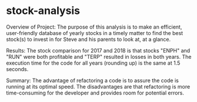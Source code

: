 # stock-analysis
Overview of Project: 
The purpose of this analysis is to make an efficient, user-friendly database of yearly stocks 
in a timely matter to find the best stock(s) to invest in for Steve and his parents to look at, at a glance.

Results: 
The stock comparison for 2017 and 2018 is that stocks "ENPH" and "RUN" were both profitable and "TERP" resulted in losses in both years. 
The execution time for the code for all years (rounding up) is the same at 1.5 seconds.

Summary: 
The advantage of refactoring a code is to assure the code is running at its optimal speed.
The disadvantages are that refactoring is more time-consuming for the developer and provides room for potential errors.

